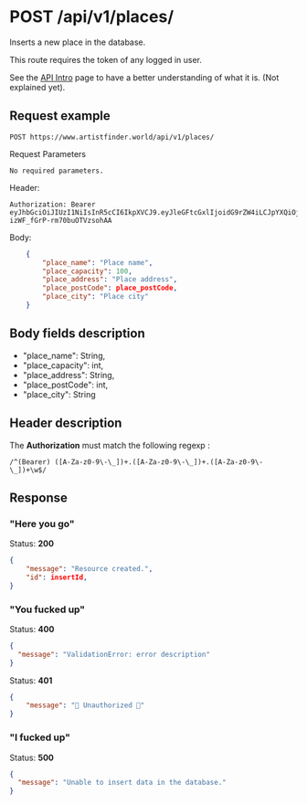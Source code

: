 # POST /api/v1/places/

Inserts a new place in the database.

This route requires the token of any logged in user.

See the [API Intro](https://docs.artistfinder.world/developper-docs/api) page to have a better understanding of what it is. (Not explained yet).

## Request example

```
POST https://www.artistfinder.world/api/v1/places/
```
Request Parameters
```
No required parameters.
```
Header:
```
Authorization: Bearer eyJhbGciOiJIUzI1NiIsInR5cCI6IkpXVCJ9.eyJleGFtcGxlIjoidG9rZW4iLCJpYXQiOjE1MTYyMzkwMjJ9.-1cuKLqVgi9GBF3Si-izWF_fGrP-rm70buOTVzsohAA
```
Body:
```json
	{
		"place_name": "Place name",
		"place_capacity": 100,
		"place_address": "Place address",
		"place_postCode": place_postCode,
		"place_city": "Place city"
	}
```
## Body fields description

-	"place_name": String,
-	"place_capacity": int,
-	"place_address": String,
-	"place_postCode": int,
-	"place_city": String

## Header description

The **Authorization** must match the following regexp :
```regexp
/^(Bearer) ([A-Za-z0-9\-\_])+.([A-Za-z0-9\-\_])+.([A-Za-z0-9\-\_])+\w$/
```

## Response

### "Here you go"

Status: **200**
```json
{
    "message": "Resource created.",
    "id": insertId,
}
```

### "You fucked up"

Status: **400**
```json
{
  "message": "ValidationError: error description"
}
```
Status: **401**
```json
{
	"message": "🚫 Unauthorized 🚫"
}
```

### "I fucked up"

Status: **500**
```json
{
  "message": "Unable to insert data in the database."
}
```